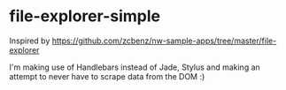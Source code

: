 file-explorer-simple
====================
Inspired by https://github.com/zcbenz/nw-sample-apps/tree/master/file-explorer

I'm making use of Handlebars instead of Jade, Stylus and making an attempt to never have to scrape data from the DOM :)
